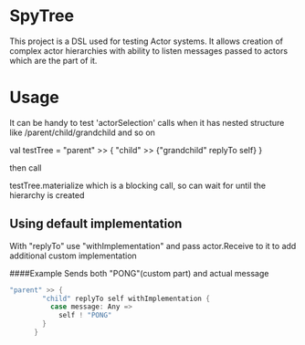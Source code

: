 SpyTree
=========================

This project is a DSL used for testing Actor systems.
It allows creation of complex actor hierarchies 
with ability to listen messages passed to actors which are the part of it.

Usage
=========================

It can be handy to test 'actorSelection' calls when it has nested structure
like /parent/child/grandchild and so on

val testTree = "parent" >> { "child" >>  {"grandchild" replyTo self} }

then call 

testTree.materialize which is a blocking call, so can wait for until the hierarchy is created

## Using default implementation

With "replyTo" use "withImplementation" and pass actor.Receive to it to add additional custom implementation

####Example
Sends both "PONG"(custom part) and actual message

```scala
"parent" >> {
        "child" replyTo self withImplementation {
          case message: Any =>
            self ! "PONG"
        }
      }
```